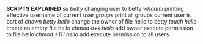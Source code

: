 **SCRIPTS EXPLAINED**
_su betty_ changing user to betty
_whoami_ printing effective username of current user
_groups_ print all groups current user is part of
_chown betty hello_ change the owner of file hello to betty
_touch hello_ create an empty file hello
_chmod o+x hello_ add owner execute permission to file  hello
_chmod +111 hello_ add execute permission to all users